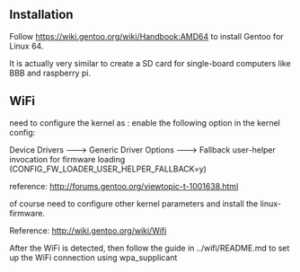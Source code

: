 Installation
--------------

Follow https://wiki.gentoo.org/wiki/Handbook:AMD64 to install Gentoo for Linux 64.

It is actually very similar to create a SD card for single-board computers like BBB and raspberry pi.

WiFi
--------
need to configure the kernel as :
enable the following option in the kernel config:

Device Drivers ---> Generic Driver Options ---> Fallback user-helper invocation for firmware loading (CONFIG_FW_LOADER_USER_HELPER_FALLBACK=y) 

reference: http://forums.gentoo.org/viewtopic-t-1001638.html

of course need to configure other kernel parameters and install the linux-firmware.

Reference: http://wiki.gentoo.org/wiki/Wifi

After the WiFi is detected, then follow the guide in ../wifi/README.md to set up the WiFi connection using wpa_supplicant
